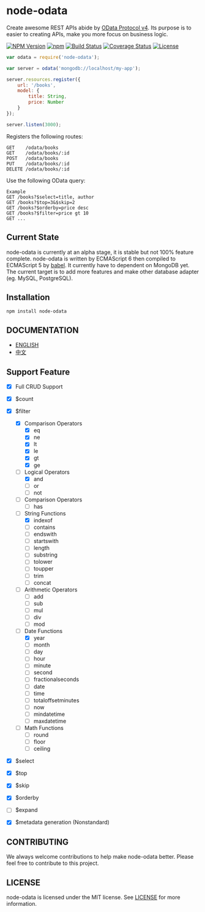node-odata
==========


Create awesome REST APIs abide by [OData Protocol v4](http://www.odata.org/).  Its purpose is to easier to creating APIs, make you more focus on business logic.

  [![NPM Version](https://img.shields.io/npm/v/node-odata.svg?style=flat)](https://www.npmjs.org/package/node-odata)
  [![npm](https://img.shields.io/npm/dm/node-odata.svg?style=flat)](https://www.npmjs.org/package/node-odata)
  [![Build Status](https://travis-ci.org/TossShinHwa/node-odata.svg?branch=master&style=flat)](https://travis-ci.org/TossShinHwa/node-odata)
  [![Coverage Status](https://coveralls.io/repos/TossShinHwa/node-odata/badge.svg?branch=master)](https://coveralls.io/r/TossShinHwa/node-odata?branch=master)
  [![License](http://img.shields.io/npm/l/node-odata.svg?style=flat)](https://raw.githubusercontent.com/TossShinHwa/node-odata/master/LICENSE)

```JavaScript
var odata = require('node-odata');

var server = odata('mongodb://localhost/my-app');

server.resources.register({
    url: '/books',
    model: {
        title: String,
        price: Number
    }
});

server.listen(3000);
```

Registers the following routes:

```
GET    /odata/books
GET    /odata/books/:id
POST   /odata/books
PUT    /odata/books/:id
DELETE /odata/books/:id
```

Use the following OData query:

```
Example
GET /books?$select=title, author
GET /books?$top=3&$skip=2
GET /books?$orderby=price desc
GET /books?$filter=price gt 10
GET ...
```


## Current State

node-odata is currently at an alpha stage, it is stable but not 100% feature complete. node-odata is written by ECMAScript 6 then compiled to ECMAScript 5 by [babel](https://babeljs.io/). It currently have to dependent on MongoDB yet. The current target is to add more features and make other database adapter (eg. MySQL, PostgreSQL).

## Installation

```
npm install node-odata
```


## DOCUMENTATION

- [ENGLISH](http://tossshinhwa.github.io/node-odata/en/)
- [中文](http://tossshinhwa.github.io/node-odata/cn/)


## Support Feature

* [x] Full CRUD Support
* [x] $count
* [x] $filter
  * [x] Comparison Operators
  	* [x] eq
  	* [x] ne
  	* [x] lt
  	* [x] le
  	* [x] gt
  	* [x] ge
  * [ ] Logical Operators
  	* [x] and
  	* [ ] or
  	* [ ] not
  * [ ] Comparison Operators
    * [ ] has
  * [ ] String Functions
  	* [x] indexof
  	* [ ] contains
  	* [ ] endswith
  	* [ ] startswith
  	* [ ] length
  	* [ ] substring
  	* [ ] tolower
  	* [ ] toupper
  	* [ ] trim
  	* [ ] concat
  * [ ] Arithmetic Operators
  	* [ ] add
  	* [ ] sub
  	* [ ] mul
  	* [ ] div
  	* [ ] mod
  * [ ] Date Functions
  	* [x] year
  	* [ ] month
  	* [ ] day
  	* [ ] hour
  	* [ ] minute
  	* [ ] second
  	* [ ] fractionalseconds
  	* [ ] date
  	* [ ] time
  	* [ ] totaloffsetminutes
  	* [ ] now
  	* [ ] mindatetime
  	* [ ] maxdatetime
  * [ ] Math Functions
  	* [ ] round
  	* [ ] floor
  	* [ ] ceiling
* [x] $select
* [x] $top
* [x] $skip
* [x] $orderby
* [ ] $expand
* [x] $metadata generation (Nonstandard)


## CONTRIBUTING

We always welcome contributions to help make node-odata better. Please feel free to contribute to this project.


## LICENSE

node-odata is licensed under the MIT license. See [LICENSE](LICENSE) for more information.
